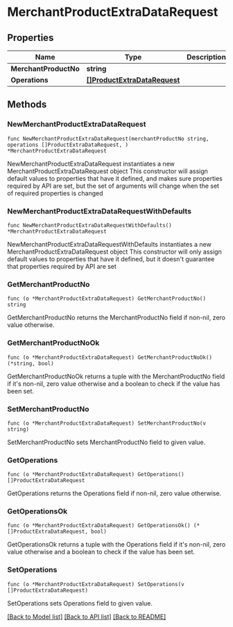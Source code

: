 # MerchantProductExtraDataRequest

## Properties

Name | Type | Description | Notes
------------ | ------------- | ------------- | -------------
**MerchantProductNo** | **string** |  | 
**Operations** | [**[]ProductExtraDataRequest**](ProductExtraDataRequest.md) |  | 

## Methods

### NewMerchantProductExtraDataRequest

`func NewMerchantProductExtraDataRequest(merchantProductNo string, operations []ProductExtraDataRequest, ) *MerchantProductExtraDataRequest`

NewMerchantProductExtraDataRequest instantiates a new MerchantProductExtraDataRequest object
This constructor will assign default values to properties that have it defined,
and makes sure properties required by API are set, but the set of arguments
will change when the set of required properties is changed

### NewMerchantProductExtraDataRequestWithDefaults

`func NewMerchantProductExtraDataRequestWithDefaults() *MerchantProductExtraDataRequest`

NewMerchantProductExtraDataRequestWithDefaults instantiates a new MerchantProductExtraDataRequest object
This constructor will only assign default values to properties that have it defined,
but it doesn't guarantee that properties required by API are set

### GetMerchantProductNo

`func (o *MerchantProductExtraDataRequest) GetMerchantProductNo() string`

GetMerchantProductNo returns the MerchantProductNo field if non-nil, zero value otherwise.

### GetMerchantProductNoOk

`func (o *MerchantProductExtraDataRequest) GetMerchantProductNoOk() (*string, bool)`

GetMerchantProductNoOk returns a tuple with the MerchantProductNo field if it's non-nil, zero value otherwise
and a boolean to check if the value has been set.

### SetMerchantProductNo

`func (o *MerchantProductExtraDataRequest) SetMerchantProductNo(v string)`

SetMerchantProductNo sets MerchantProductNo field to given value.


### GetOperations

`func (o *MerchantProductExtraDataRequest) GetOperations() []ProductExtraDataRequest`

GetOperations returns the Operations field if non-nil, zero value otherwise.

### GetOperationsOk

`func (o *MerchantProductExtraDataRequest) GetOperationsOk() (*[]ProductExtraDataRequest, bool)`

GetOperationsOk returns a tuple with the Operations field if it's non-nil, zero value otherwise
and a boolean to check if the value has been set.

### SetOperations

`func (o *MerchantProductExtraDataRequest) SetOperations(v []ProductExtraDataRequest)`

SetOperations sets Operations field to given value.



[[Back to Model list]](../README.md#documentation-for-models) [[Back to API list]](../README.md#documentation-for-api-endpoints) [[Back to README]](../README.md)


